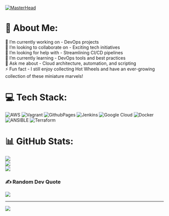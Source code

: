 [![MasterHead](https://i.pinimg.com/originals/15/e7/e3/15e7e300166c962d3b8a22f60b5cac9e.gif)](https://rishavchanda.io)
# 💫 About Me:
🔭 I’m currently working on - DevOps projects<br>👯 I’m looking to collaborate on - Exciting tech initiatives<br>🤝 I’m looking for help with - Streamlining CI/CD pipelines<br>🌱 I’m currently learning - DevOps tools and best practices<br>💬 Ask me about - Cloud architecture, automation, and scripting<br>⚡ Fun fact - I still enjoy collecting Hot Wheels and have an ever-growing collection of these miniature marvels!<br>


# 💻 Tech Stack:
![AWS](https://img.shields.io/badge/AWS-%23FF9900.svg?style=plastic&logo=amazon-aws&logoColor=white) ![Vagrant](https://img.shields.io/badge/vagrant-%231563FF.svg?style=plastic&logo=vagrant&logoColor=white) ![GithubPages](https://img.shields.io/badge/github%20pages-121013?style=plastic&logo=github&logoColor=white) ![Jenkins](https://img.shields.io/badge/jenkins-%232C5263.svg?style=plastic&logo=jenkins&logoColor=white) ![Google Cloud](https://img.shields.io/badge/GoogleCloud-%234285F4.svg?style=plastic&logo=google-cloud&logoColor=white) ![Docker](https://img.shields.io/badge/docker-%230db7ed.svg?style=plastic&logo=docker&logoColor=white) ![ANSIBLE](https://img.shields.io/badge/ansible-%231A1918.svg?style=plastic&logo=ansible&logoColor=white) ![Terraform](https://img.shields.io/badge/terraform-%235835CC.svg?style=plastic&logo=terraform&logoColor=white)
# 📊 GitHub Stats:
![](https://github-readme-stats.vercel.app/api?username=DiNeSHhMj&theme=radical&hide_border=false&include_all_commits=true&count_private=true)<br/>
![](https://github-readme-streak-stats.herokuapp.com/?user=DiNeSHhMj&theme=radical&hide_border=false)<br/>
![](https://github-readme-stats.vercel.app/api/top-langs/?username=DiNeSHhMj&theme=radical&hide_border=false&include_all_commits=true&count_private=true&layout=compact)

### ✍️ Random Dev Quote
![](https://quotes-github-readme.vercel.app/api?type=horizontal&theme=radical)

---
[![](https://visitcount.itsvg.in/api?id=DiNeSHhMj&icon=6&color=0)](https://visitcount.itsvg.in)

<!-- Proudly created with GPRM ( https://gprm.itsvg.in ) -->

